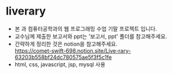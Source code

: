 # liverary

- 본 과 컴퓨터공학과의 웹 프로그래밍 수업 기말 프로젝트 입니다.
- 교수님께 제출한 보고서와 ppt는 '보고서, ppt' 폴더를 참고해주세요.
- 간략하게 정리한 것은 notion을 참고해주세요.<br>
https://comet-swift-698.notion.site/Live-rary-63203b558bf24dc780575ae5f3f5c1fe
- html, css, javascript, jsp, mysql 사용
